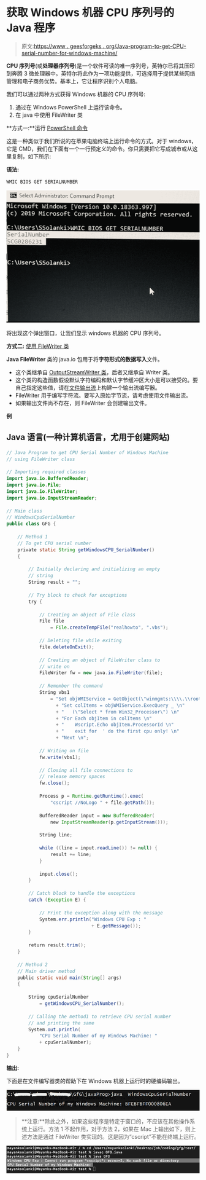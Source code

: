 # 获取 Windows 机器 CPU 序列号的 Java 程序

> 原文:[https://www . geesforgeks . org/Java-program-to-get-CPU-serial-number-for-windows-machine/](https://www.geeksforgeeks.org/java-program-to-get-cpu-serial-number-for-windows-machine/)

**CPU 序列号**(或**处理器序列号**)是一个软件可读的唯一序列号，英特尔已将其压印到奔腾 3 微处理器中。英特尔将此作为一项功能提供，可选择用于提供某些网络管理和电子商务优势。基本上，它让程序识别个人电脑。

我们可以通过两种方式获得 Windows 机器的 CPU 序列号:

1.  通过在 Windows PowerShell 上运行该命令。
2.  在 java 中使用 FileWriter 类

**方式一:**运行 [PowerShell 命令](https://www.geeksforgeeks.org/linux-vs-windows-commands/)

这是一种类似于我们所说的在苹果电脑终端上运行命令的方式。对于 windows，它是 CMD，我们在下面有一个一行预定义的命令。你只需要把它写成城市或从这里复制，如下所示:

**语法:**

```java
WMIC BIOS GET SERIALNUMBER 
```

![](img/f93f529f500940ee59e2e7b819b38750.png)

将出现这个弹出窗口，让我们显示 windows 机器的 CPU 序列号。

**方式二:** [使用 FileWriter 类](https://www.geeksforgeeks.org/filewriter-class-in-java/)

**Java FileWriter** 类的 java.io 包用于将**字符形式的数据写入**文件。

*   这个类继承自 [OutputStreamWriter 类](https://www.geeksforgeeks.org/java-io-outputstreamwriter-class-methods/)，后者又继承自 Writer 类。
*   这个类的构造函数假设默认字符编码和默认字节缓冲区大小是可以接受的。要自己指定这些值，请在[文件输出流](https://www.geeksforgeeks.org/fileoutputstream-in-java/)上构建一个输出流编写器。
*   FileWriter 用于编写字符流。要写入原始字节流，请考虑使用文件输出流。
*   如果输出文件尚不存在，则 FileWriter 会创建输出文件。

**例**

## Java 语言(一种计算机语言，尤用于创建网站)

```java
// Java Program to get CPU Serial Number of Windows Machine
// using FileWriter class

// Importing required classes
import java.io.BufferedReader;
import java.io.File;
import java.io.FileWriter;
import java.io.InputStreamReader;

// Main class
// WindowsCpuSerialNumber
public class GFG {

    // Method 1
    // To get CPU serial number
    private static String getWindowsCPU_SerialNumber()
    {

        // Initially declaring and initializing an empty
        // string
        String result = "";

        // Try block to check for exceptions
        try {

            // Creating an object of File class
            File file
                = File.createTempFile("realhowto", ".vbs");

            // Deleting file while exiting
            file.deleteOnExit();

            // Creating an object of FileWriter class to
            // write on
            FileWriter fw = new java.io.FileWriter(file);

            // Remember the command
            String vbs1
                = "Set objWMIService = GetObject(\"winmgmts:\\\\.\\root\\cimv2\")\n"
                  + "Set colItems = objWMIService.ExecQuery _ \n"
                  + "   (\"Select * from Win32_Processor\") \n"
                  + "For Each objItem in colItems \n"
                  + "    Wscript.Echo objItem.ProcessorId \n"
                  + "    exit for  ' do the first cpu only! \n"
                  + "Next \n";

            // Writing on file
            fw.write(vbs1);

            // Closing all file connections to
            // release memory spaces
            fw.close();

            Process p = Runtime.getRuntime().exec(
                "cscript //NoLogo " + file.getPath());

            BufferedReader input = new BufferedReader(
                new InputStreamReader(p.getInputStream()));

            String line;

            while ((line = input.readLine()) != null) {
                result += line;
            }

            input.close();
        }

        // Catch block to handle the exceptions
        catch (Exception E) {

            // Print the exception along with the message
            System.err.println("Windows CPU Exp : "
                               + E.getMessage());
        }

        return result.trim();
    }

    // Method 2
    // Main driver method
    public static void main(String[] args)
    {

        String cpuSerialNumber
            = getWindowsCPU_SerialNumber();

        // Calling the method1 to retrieve CPU serial number
        // and printing the same
        System.out.println(
            "CPU Serial Number of my Windows Machine: "
            + cpuSerialNumber);
    }
}
```

**输出:**

下面是在文件编写器类的帮助下在 Windows 机器上运行时的硬编码输出。

![](img/521ce9b4b5bda0d535859049f56ceb7f.png)

> **注意:**除此之外，如果这些程序是特定于窗口的，不应该在其他操作系统上运行。方法 1 不起作用，对于方法 2，如果在 Mac 上输出如下，则上述方法是通过 FileWriter 类实现的。这是因为“cscript”不能在终端上运行。

![](img/664884a87dfe7f792e09f36227f1d80c.png)